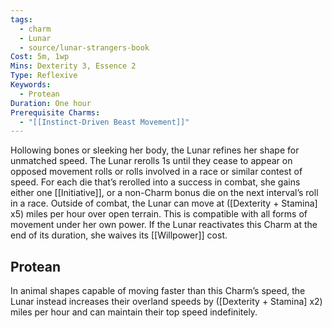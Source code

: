 ```yaml
---
tags:
  - charm
  - Lunar
  - source/lunar-strangers-book
Cost: 5m, 1wp
Mins: Dexterity 3, Essence 2
Type: Reflexive
Keywords:
  - Protean
Duration: One hour
Prerequisite Charms:
  - "[[Instinct-Driven Beast Movement]]"
---
```

Hollowing bones or sleeking her body, the Lunar refines her shape for unmatched speed.
The Lunar rerolls 1s until they cease to appear on opposed movement rolls or rolls involved in a race or similar contest of speed. For each die that’s rerolled into a success in combat, she gains either one [[Initiative]], or a non-Charm bonus die on the next interval’s roll in a race.
Outside of combat, the Lunar can move at ([Dexterity + Stamina] x5) miles per hour over open terrain. This is compatible with all forms of movement under her own power.
If the Lunar reactivates this Charm at the end of its duration, she waives its [[Willpower]] cost.

## Protean 
In animal shapes capable of moving faster than this Charm’s speed, the Lunar instead increases their overland speeds by ([Dexterity + Stamina] x2) miles per hour and can maintain their top speed indefinitely.
